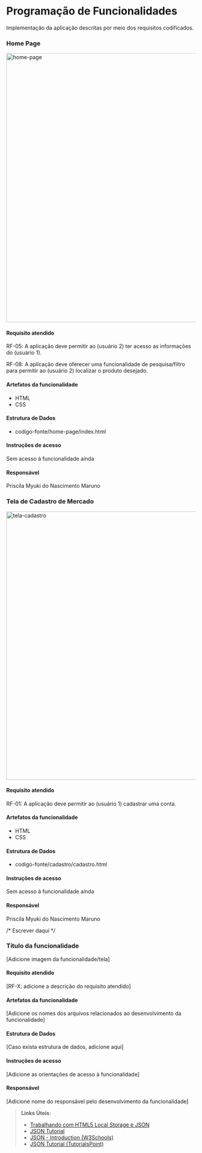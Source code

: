 # Programação de Funcionalidades

Implementação da aplicação descritas por meio dos requisitos codificados. 

### Home Page

<img width="715" alt="home-page" src="https://github.com/ICEI-PUC-Minas-PMV-ADS/pmv-ads-2023-2-e1-proj-web-t14-pmv-ads-2023-2-e1-ProjCatalogoMercado/assets/145761508/60dba721-68ed-49c6-8a57-eccda62b5fa2">

#### Requisito atendido

RF-05: A aplicação deve permitir ao (usuário 2) ter acesso as informações do (usuário 1).

RF-08: A aplicação deve oferecer uma funcionalidade de pesquisa/filtro para permitir ao (usuário 2) localizar o produto desejado.

#### Artefatos da funcionalidade

- HTML
- CSS

#### Estrutura de Dados

- codigo-fonte/home-page/index.html

#### Instruções de acesso

Sem acesso à funcionalidade ainda

#### Responsável

Priscila Myuki do Nascimento Maruno

### Tela de Cadastro de Mercado

<img width="713" alt="tela-cadastro" src="https://github.com/ICEI-PUC-Minas-PMV-ADS/pmv-ads-2023-2-e1-proj-web-t14-pmv-ads-2023-2-e1-ProjCatalogoMercado/assets/145761508/7295162d-ecf3-4048-ad6a-bdaa2bfe3010">

#### Requisito atendido

RF-01: A aplicação deve permitir ao (usuário 1) cadastrar uma conta.

#### Artefatos da funcionalidade

- HTML
- CSS

#### Estrutura de Dados

- codigo-fonte/cadastro/cadastro.html

#### Instruções de acesso

Sem acesso à funcionalidade ainda

#### Responsável

Priscila Myuki do Nascimento Maruno

/* Escrever daqui */ 
### Título da funcionalidade

[Adicione imagem da funcionalidade/tela]


#### Requisito atendido

[RF-X: adicione a descrição do requisito atendido]


#### Artefatos da funcionalidade

[Adicione os nomes dos arquivos relacionados ao desenvolvimento da funcionalidade]


#### Estrutura de Dados

[Caso exista estrutura de dados, adicione aqui]


#### Instruções de acesso

[Adicione as orientações de acesso à funcionalidade]


#### Responsável

[Adicione nome do responsável pelo desenvolvimento da funcionalidade]

> **Links Úteis**:
> - [Trabalhando com HTML5 Local Storage e JSON](https://www.devmedia.com.br/trabalhando-com-html5-local-storage-e-json/29045)
> - [JSON Tutorial](https://www.w3resource.com/JSON)
> - [JSON - Introduction (W3Schools)](https://www.w3schools.com/js/js_json_intro.asp)
> - [JSON Tutorial (TutorialsPoint)](https://www.tutorialspoint.com/json/index.htm)

